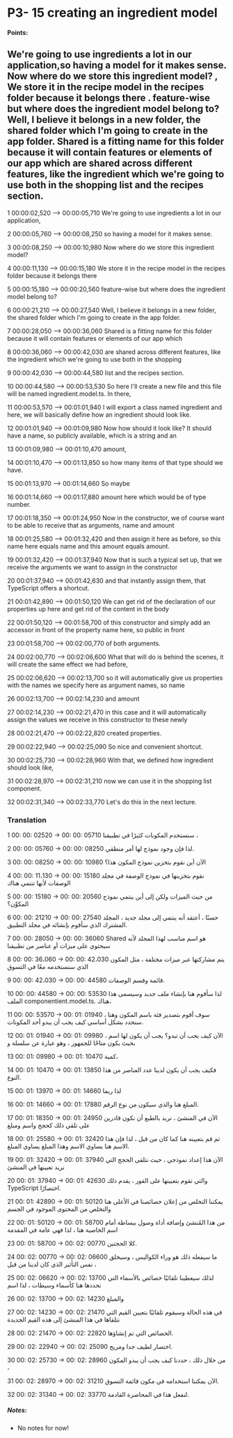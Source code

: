 
# P3- 15 creating an ingredient model

#### Points:
   We're going to use ingredients a lot in our application,so having a model for it makes sense.
   Now where do we store this ingredient model? , We store it in the recipe model in the recipes folder because it belongs there . feature-wise but where does the ingredient model belong to?
   Well, I believe it belongs in a new folder, the shared folder which I'm going to create in the app folder.
   Shared is a fitting name for this folder because it will contain features or elements of our app which are shared across different features, like the ingredient which we're going to use both in the shopping list and the recipes section.
   ----------------------------------------
   1
00:00:02,520 --> 00:00:05,710
We're going to use ingredients a lot in our application,

2
00:00:05,760 --> 00:00:08,250
so having a model for it makes sense.

3
00:00:08,250 --> 00:00:10,980
Now where do we store this ingredient model?

4
00:00:11,130 --> 00:00:15,180
We store it in the recipe model in the recipes folder because it belongs there

5
00:00:15,180 --> 00:00:20,560
feature-wise but where does the ingredient model belong to?

6
00:00:21,210 --> 00:00:27,540
Well, I believe it belongs in a new folder, the shared folder which I'm going to create in the app folder.

7
00:00:28,050 --> 00:00:36,060
Shared is a fitting name for this folder because it will contain features or elements of our app which

8
00:00:36,060 --> 00:00:42,030
are shared across different features, like the ingredient which we're going to use both in the shopping

9
00:00:42,030 --> 00:00:44,580
list and the recipes section.

10
00:00:44,580 --> 00:00:53,530
So here I'll create a new file and this file will be named ingredient.model.ts. In there,

11
00:00:53,570 --> 00:01:01,940
I will export a class named ingredient and here, we will basically define how an ingredient should look like.

12
00:01:01,940 --> 00:01:09,980
Now how should it look like? It should have a name, so publicly available, which is a string and an

13
00:01:09,980 --> 00:01:10,470
amount,

14
00:01:10,470 --> 00:01:13,850
so how many items of that type should we have.

15
00:01:13,970 --> 00:01:14,660
So maybe

16
00:01:14,660 --> 00:01:17,880
amount here which would be of type number.

17
00:01:18,350 --> 00:01:24,950
Now in the constructor, we of course want to be able to receive that as arguments, name and amount

18
00:01:25,580 --> 00:01:32,420
and then assign it here as before, so this name here equals name and this amount equals amount.

19
00:01:32,420 --> 00:01:37,940
Now that is such a typical set up, that we receive the arguments we want to assign in the constructor

20
00:01:37,940 --> 00:01:42,630
and that instantly assign them, that TypeScript offers a shortcut.

21
00:01:42,890 --> 00:01:50,120
We can get rid of the declaration of our properties up here and get rid of the content in the body

22
00:01:50,120 --> 00:01:58,700
of this constructor and simply add an accessor in front of the property name here, so public in front

23
00:01:58,700 --> 00:02:00,770
of both arguments.

24
00:02:00,770 --> 00:02:06,600
What that will do is behind the scenes, it will create the same effect we had before,

25
00:02:06,620 --> 00:02:13,700
so it will automatically give us properties with the names we specify here as argument names, so name

26
00:02:13,700 --> 00:02:14,230
and amount

27
00:02:14,230 --> 00:02:21,470
in this case and it will automatically assign the values we receive in this constructor to these newly

28
00:02:21,470 --> 00:02:22,820
created properties.

29
00:02:22,940 --> 00:02:25,090
So nice and convenient shortcut.

30
00:02:25,730 --> 00:02:28,960
With that, we defined how ingredient should look like,

31
00:02:28,970 --> 00:02:31,210
now we can use it in the shopping list component.

32
00:02:31,340 --> 00:02:33,770
Let's do this in the next lecture.

### Translation
1
00: 00: 02520 -> 00: 00: 05710
سنستخدم المكونات كثيرًا في تطبيقنا ،

2
00: 00: 05760 -> 00: 00: 08250
لذا فإن وجود نموذج لها أمر منطقي.

3
00: 00: 08250 -> 00: 00: 10980
الآن أين نقوم بتخزين نموذج المكون هذا؟

4
00: 00: 11،130 -> 00: 00: 15180
نقوم بتخزينها في نموذج الوصفة في مجلد الوصفات لأنها تنتمي هناك

5
00: 00: 15180 -> 00: 00: 20560
من حيث الميزات ولكن إلى أين ينتمي نموذج المكوِّن؟

6
00: 00: 21210 -> 00: 00: 27540
حسنًا ، أعتقد أنه ينتمي إلى مجلد جديد ، المجلد المشترك الذي سأقوم بإنشائه في مجلد التطبيق.

7
00: 00: 28050 -> 00: 00: 36060
Shared هو اسم مناسب لهذا المجلد لأنه سيحتوي على ميزات أو عناصر من تطبيقنا

8
00: 00: 36،060 -> 00: 00: 42،030
يتم مشاركتها عبر ميزات مختلفة ، مثل المكون الذي سنستخدمه معًا في التسوق

9
00: 00: 42،030 -> 00: 00: 44580
قائمة وقسم الوصفات.

10
00: 00: 44580 -> 00: 00: 53530
لذا سأقوم هنا بإنشاء ملف جديد وسيسمى هذا الملف componentient.model.ts. هناك،

11
00: 00: 53570 -> 00: 01: 01940
سوف أقوم بتصدير فئة باسم المكون وهنا ، سنحدد بشكل أساسي كيف يجب أن يبدو أحد المكونات.

12
00: 01: 01940 -> 00: 01: 09980
الآن كيف يجب أن تبدو؟ يجب أن يكون لها اسم ، بحيث يكون متاحًا للجمهور ، وهو عبارة عن سلسلة و

13
00: 01: 09980 -> 00: 01: 10470
كمية،

14
00: 01: 10470 -> 00: 01: 13850
فكيف يجب أن يكون لدينا عدد العناصر من هذا النوع.

15
00: 01: 13970 -> 00: 01: 14660
لذا ربما

16
00: 01: 14660 -> 00: 01: 17880
المبلغ هنا والذي سيكون من نوع الرقم.

17
00: 01: 18350 -> 00: 01: 24950
الآن في المنشئ ، نريد بالطبع أن نكون قادرين على تلقي ذلك كحجج واسم ومبلغ

18
00: 01: 25580 -> 00: 01: 32420
ثم قم بتعيينه هنا كما كان من قبل ، لذا فإن هذا الاسم هنا يساوي الاسم وهذا المبلغ يساوي المبلغ.

19
00: 01: 32420 -> 00: 01: 37940
الآن هذا إعداد نموذجي ، حيث نتلقى الحجج التي نريد تعيينها في المنشئ

20
00: 01: 37940 -> 00: 01: 42630
والتي تقوم بتعيينها على الفور ، يقدم ذلك TypeScript اختصارًا.

21
00: 01: 42890 -> 00: 01: 50120
يمكننا التخلص من إعلان خصائصنا في الأعلى هنا والتخلص من المحتوى الموجود في الجسم

22
00: 01: 50120 -> 00: 01: 58700
من هذا المُنشئ وإضافة أداة وصول ببساطة أمام اسم الخاصية هنا ، لذا فهي عامة في المقدمة

23
00: 01: 58700 -> 00: 02: 00770
كلا الحجتين.

24
00: 02: 00770 -> 00: 02: 06600
ما سيفعله ذلك هو وراء الكواليس ، وسيخلق نفس التأثير الذي كان لدينا من قبل ،

25
00: 02: 06620 -> 00: 02: 13700
لذلك سيعطينا تلقائيًا خصائص بالأسماء التي نحددها هنا كأسماء وسيطات ، لذا اسم

26
00: 02: 13700 -> 00: 02: 14230
والمبلغ

27
00: 02: 14230 -> 00: 02: 21470
في هذه الحالة وسيقوم تلقائيًا بتعيين القيم التي نتلقاها في هذا المنشئ إلى هذه القيم الجديدة

28
00: 02: 21470 -> 00: 02: 22820
الخصائص التي تم إنشاؤها.

29
00: 02: 22940 -> 00: 02: 25090
اختصار لطيف جدا ومريح.

30
00: 02: 25730 -> 00: 02: 28960
من خلال ذلك ، حددنا كيف يجب أن يبدو المكون ،

31
00: 02: 28970 -> 00: 02: 31210
الآن يمكننا استخدامه في مكون قائمة التسوق.

32
00: 02: 31340 -> 00: 02: 33770
لنفعل هذا في المحاضرة القادمة.






##### Notes:
 * No notes for now!

